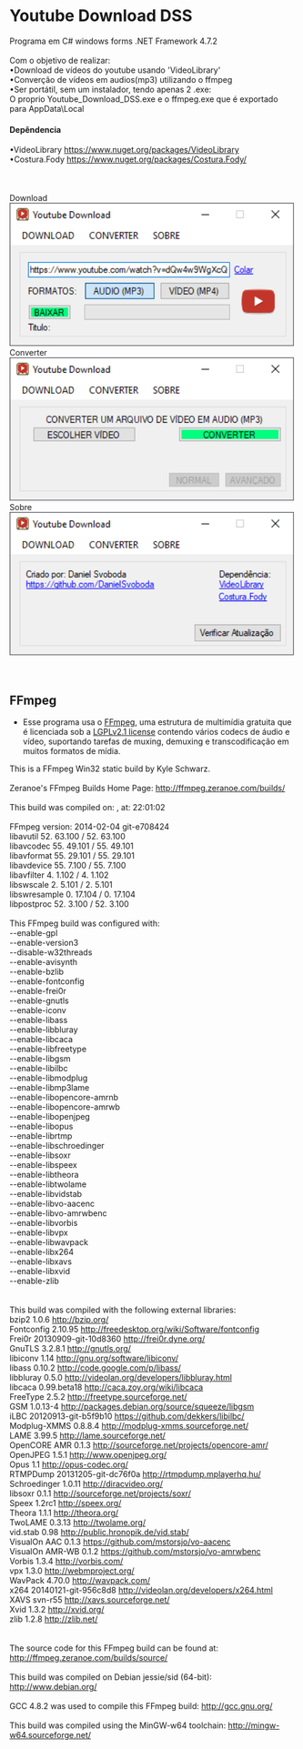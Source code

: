 # Youtube Download DSS
Programa em C# windows forms .NET Framework 4.7.2
<br><br>
Com o objetivo de realizar:
<br>
  •Download de vídeos do youtube usando 'VideoLibrary'
  <br>
  •Converção de vídeos em audios(mp3) utilizando o ffmpeg
  <br>
  •Ser portátil, sem um instalador, tendo apenas 2 .exe:
  <br>O proprio Youtube_Download_DSS.exe e o ffmpeg.exe que é exportado para AppData\Local
  <br>
 #### Depêndencia 
  •VideoLibrary <https://www.nuget.org/packages/VideoLibrary>
  <br>
  •Costura.Fody <https://www.nuget.org/packages/Costura.Fody/>
<br><br><br>
<br>Download<br>
<img width="500" alt="portfolio_view" src="https://raw.githubusercontent.com/DanielSvoboda/Youtube_Download/main/1.png">
<br>Converter<br>
<img width="500" alt="portfolio_view" src="https://raw.githubusercontent.com/DanielSvoboda/Youtube_Download/main/2.png">
<br>Sobre<br>
<img width="500" alt="portfolio_view" src="https://raw.githubusercontent.com/DanielSvoboda/Youtube_Download/main/3.png">
<br><br><br>

FFmpeg
---------  
- Esse programa usa o [FFmpeg](http://ffmpeg.org), uma estrutura de multimídia gratuita que é licenciada sob a [LGPLv2.1 license](http://www.gnu.org/licenses/old-licenses/lgpl-2.1.html)  contendo vários codecs de áudio e vídeo, suportando tarefas de muxing, demuxing e transcodificação em muitos formatos de mídia.

This is a FFmpeg Win32 static build by Kyle Schwarz.<br>
<br>
Zeranoe's FFmpeg Builds Home Page: <http://ffmpeg.zeranoe.com/builds/><br>
<br>
This build was compiled on: , at: 22:01:02<br>
<br>
FFmpeg version: 2014-02-04 git-e708424<br>
  libavutil      52. 63.100 / 52. 63.100<br>
  libavcodec     55. 49.101 / 55. 49.101<br>
  libavformat    55. 29.101 / 55. 29.101<br>
  libavdevice    55.  7.100 / 55.  7.100<br>
  libavfilter     4.  1.102 /  4.  1.102<br>
  libswscale      2.  5.101 /  2.  5.101<br>
  libswresample   0. 17.104 /  0. 17.104<br>
  libpostproc    52.  3.100 / 52.  3.100<br>
<br>
This FFmpeg build was configured with:<br>
  --enable-gpl<br>
  --enable-version3<br>
  --disable-w32threads<br>
  --enable-avisynth<br>
  --enable-bzlib<br>
  --enable-fontconfig<br>
  --enable-frei0r<br>
  --enable-gnutls<br>
  --enable-iconv<br>
  --enable-libass<br>
  --enable-libbluray<br>
  --enable-libcaca<br>
  --enable-libfreetype<br>
  --enable-libgsm<br>
  --enable-libilbc<br>
  --enable-libmodplug<br>
  --enable-libmp3lame<br>
  --enable-libopencore-amrnb<br>
  --enable-libopencore-amrwb<br>
  --enable-libopenjpeg<br>
  --enable-libopus<br>
  --enable-librtmp<br>
  --enable-libschroedinger<br>
  --enable-libsoxr<br>
  --enable-libspeex<br>
  --enable-libtheora<br>
  --enable-libtwolame<br>
  --enable-libvidstab<br>
  --enable-libvo-aacenc<br>
  --enable-libvo-amrwbenc<br>
  --enable-libvorbis<br>
  --enable-libvpx<br>
  --enable-libwavpack<br>
  --enable-libx264<br>
  --enable-libxavs<br>
  --enable-libxvid<br>
  --enable-zlib<br>
<br><br>
This build was compiled with the following external libraries:<br>
  bzip2 1.0.6 <http://bzip.org/><br>
  Fontconfig 2.10.95 <http://freedesktop.org/wiki/Software/fontconfig><br>
  Frei0r 20130909-git-10d8360 <http://frei0r.dyne.org/><br>
  GnuTLS 3.2.8.1 <http://gnutls.org/><br>
  libiconv 1.14 <http://gnu.org/software/libiconv/><br>
  libass 0.10.2 <http://code.google.com/p/libass/><br>
  libbluray 0.5.0 <http://videolan.org/developers/libbluray.html><br>
  libcaca 0.99.beta18 <http://caca.zoy.org/wiki/libcaca><br>
  FreeType 2.5.2 <http://freetype.sourceforge.net/><br>
  GSM 1.0.13-4 <http://packages.debian.org/source/squeeze/libgsm><br>
  iLBC 20120913-git-b5f9b10 <https://github.com/dekkers/libilbc/><br>
  Modplug-XMMS 0.8.8.4 <http://modplug-xmms.sourceforge.net/><br>
  LAME 3.99.5 <http://lame.sourceforge.net/><br>
  OpenCORE AMR 0.1.3 <http://sourceforge.net/projects/opencore-amr/><br>
  OpenJPEG 1.5.1 <http://www.openjpeg.org/><br>
  Opus 1.1 <http://opus-codec.org/><br>
  RTMPDump 20131205-git-dc76f0a <http://rtmpdump.mplayerhq.hu/><br>
  Schroedinger 1.0.11 <http://diracvideo.org/><br>
  libsoxr 0.1.1 <http://sourceforge.net/projects/soxr/><br>
  Speex 1.2rc1 <http://speex.org/><br>
  Theora 1.1.1 <http://theora.org/><br>
  TwoLAME 0.3.13 <http://twolame.org/><br>
  vid.stab 0.98 <http://public.hronopik.de/vid.stab/><br>
  VisualOn AAC 0.1.3 <https://github.com/mstorsjo/vo-aacenc><br>
  VisualOn AMR-WB 0.1.2 <https://github.com/mstorsjo/vo-amrwbenc><br>
  Vorbis 1.3.4 <http://vorbis.com/><br>
  vpx 1.3.0 <http://webmproject.org/><br>
  WavPack 4.70.0 <http://wavpack.com/><br>
  x264 20140121-git-956c8d8 <http://videolan.org/developers/x264.html><br>
  XAVS svn-r55 <http://xavs.sourceforge.net/><br>
  Xvid 1.3.2 <http://xvid.org/><br>
  zlib 1.2.8 <http://zlib.net/><br>
<br><br>
The source code for this FFmpeg build can be found at: <http://ffmpeg.zeranoe.com/builds/source/><br>
<br>
This build was compiled on Debian jessie/sid (64-bit): <http://www.debian.org/><br>
<br>
GCC 4.8.2 was used to compile this FFmpeg build: <http://gcc.gnu.org/><br>
<br>
This build was compiled using the MinGW-w64 toolchain: <http://mingw-w64.sourceforge.net/><br>